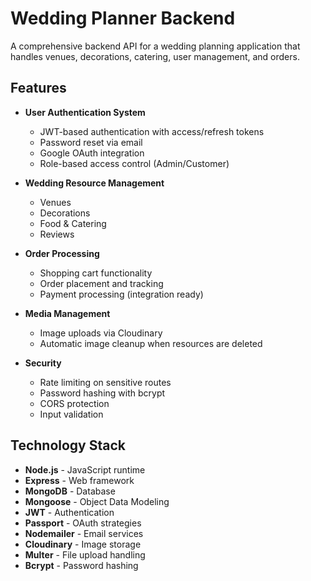 # Wedding Planner Backend

A comprehensive backend API for a wedding planning application that handles venues, decorations, catering, user management, and orders.

## Features

- **User Authentication System**
  - JWT-based authentication with access/refresh tokens
  - Password reset via email
  - Google OAuth integration
  - Role-based access control (Admin/Customer)

- **Wedding Resource Management**
  - Venues
  - Decorations
  - Food & Catering
  - Reviews

- **Order Processing**
  - Shopping cart functionality
  - Order placement and tracking
  - Payment processing (integration ready)

- **Media Management**
  - Image uploads via Cloudinary
  - Automatic image cleanup when resources are deleted

- **Security**
  - Rate limiting on sensitive routes
  - Password hashing with bcrypt
  - CORS protection
  - Input validation

## Technology Stack

- **Node.js** - JavaScript runtime
- **Express** - Web framework
- **MongoDB** - Database
- **Mongoose** - Object Data Modeling
- **JWT** - Authentication
- **Passport** - OAuth strategies
- **Nodemailer** - Email services
- **Cloudinary** - Image storage
- **Multer** - File upload handling
- **Bcrypt** - Password hashing
